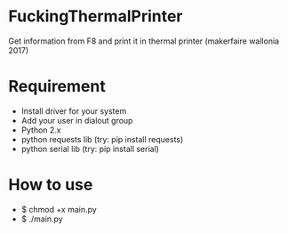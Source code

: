 # FuckingThermalPrinter
Get information from F8 and print it in thermal printer (makerfaire wallonia 2017)

# Requirement
- Install driver for your system
- Add your user in dialout group
- Python 2.x
- python requests lib (try: pip install requests)
- python serial lib (try: pip install serial)

# How to use
- $ chmod +x main.py
- $ ./main.py
